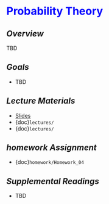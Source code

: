 # <span style="color: blue;"><b>Probability Theory</b></span>

## *Overview*
TBD

## *Goals*
* TBD

## *Lecture Materials*

* [Slides](https://docs.google.com/presentation/d/1qW-gCHY3bQMmB0-klM0crTD9020UG3DTlT_awlOhy2A/edit?usp=sharing)
* {doc}`lectures/`
* {doc}`lectures/`

## *homework Assignment*

* {doc}`homework/Homework_04`

## *Supplemental Readings*
* TBD
